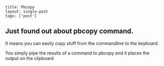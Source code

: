 ```
title: Pbcopy
layout: single-post
tags: ['post']

```
## Just found out about pbcopy command.

It means you can easily copy stuff from the commandline to the keyboard.

You simply pipe the results of a command to pbcopy and it places the output on the clipboard

